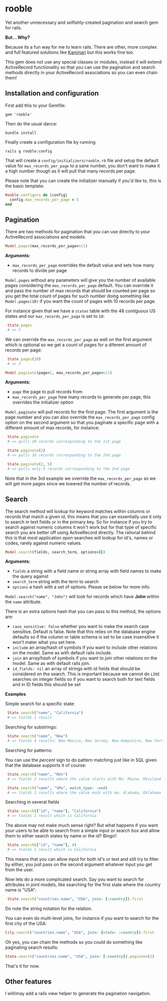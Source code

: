 # rooble

Yet another unnecessary and selfishly-created pagination and search gem for rails.

 **But... Why?**

Because its a fun way for me to learn rails. There are other, more complex and full featured solutions like [Kaminari](https://github.com/amatsuda/kaminari) but this works fine too.

This gem does not use any special classes or modules, instead it will extend ActiveRecord functionality so that you can use the pagination and search methods directly in your ActiveRecord associations so you can even chain them!

## Installation and configuration

First add this to your Gemfile:

 `gem 'rooble'`

Then do the usual dance:

 `bundle install`

Finally create a configuration file by running

 `rails g rooble:config`

That will create a `config/initializers/rooble.rb` file and setup the default value for `max_records_per_page` to a sane number, you don't want to make it a high number though as it will pull that many records per page.

Please note that you can create the initializer manually if you'd like to, this is the basic template:

``` ruby
Rooble.configure do |config|
  config.max_records_per_page = 5
end
```

## Pagination

There are two methods for pagination that you can use directly to your ActiveRecord associations and models:

``` ruby
Model.pages(max_records_per_page=nil)
```

**Arguments:**

 - `max_records_per_page` overrides the default value and sets how many records to divide per page

`Model.pages` without any parameters will give you the number of available pages considering the `max_records_per_page` default. You can override it and pass the number of max records that should be counted per page so you get the total count of pages for such number doing something like `Model.pages(10)` if you want the count of pages with 10 records per page.

For instance given that we have a `states` table with the 48 _contiguous_ US states and our `max_records_per_page` is set to `10`:

``` ruby
 State.pages
 # => 5
```

We can override the `max_records_per_page` as well on the first argument which is optional so we get a count of pages for a diferent amount of records per page:

``` ruby
 State.pages(20)
 # => 3
```

``` ruby
Model.paginate(page=1, max_records_per_page=nil)
```

 **Arguments:**

 - `page` the page to pull records from
 - `max_records_per_page` how many records to generate per page, this overrides the initializer option

`Model.paginate` will pull records for the first page. The first argument is the page number and you can also override the `max_records_per_page` config option on the second argument so that you paginate a specific page with a different amount of max records, for instance:

``` ruby
 State.paginate
 # => pulls 10 records corresponding to the 1st page
```

``` ruby
 State.paginate(2)
 # => pulls 10 records corresponding to the 2nd page
```

``` ruby
 State.paginate(2, 5)
 # => pulls only 5 records corresponding to the 2nd page
```

Note that in the 3rd example we override the `max_records_per_page` so we will get more pages since we lowered the number of records.

## Search

The search method will lookup for keyword matches within columns or records that match a given id, this means that you can essentially use it only to search in text fields or in the primary key. So for instance if you try to search against numeric columns it won't work but for that type of specific search you are better off using ActiveRecord directly. The rational behind this is that most application _open_ searches will lookup for id's, names or codes, rarely against numeric values.

``` ruby
Model.search(fields, search_term, options={})
```

 **Arguments:**

 - `fields` a string with a field name or string array with field names to make the query against
 - `search_term` string with the term to search
 - `options` a hash with a set of options. Please se below for more info.

`Model.search("name", "John")` will look for records which have **John** within the `name` attribute.

There is an extra options hash that you can pass to this method, the options are:

 * `case_sensitive: false` whether you want to make the search case sensitive. Default is false. Note that this relies on the database engine defaults so if the column or table schema is set to be case insensitive it won't mater what you set here.
 * `include` an array/hash of symbols if you want to include other relations on the model. Same as with default rails include.
 * `join` an array/hash of symbols if you want to join other relations on the model. Same as with default rails join.
 * `id_fields: nil` an array of strings with id fields that should be considered on the search. This is important because we cannot do `LIKE` searches on integer fields so if you want to search both for text fields and in ID fields this should be set 

**Examples**

Simple search for a specific state:

``` ruby
 State.search("name", "California")
 # => Yields 1 result
```

Searching for substrings:

``` ruby
 State.search("name", "New")
 # => Yields 4 results: New Mexico, New Jersey, New Hampshire, New York
```

Searching for patterns:

You can use the _percent_ sign to do pattern matching just like in SQL given that the database supports it of course:

``` ruby
 State.search("name", "Ma%")
 # => Yields 3 results where the value starts with Ma: Maine, Maryland and Massachusetts
```

``` ruby
 State.search("name", "%Ma", match_type: :end)
 # => Yields 2 results where the value ends with ma: Alabama, Oklahoma
```

Searching in several fields

``` ruby
 State.search(["id", "name"], "California")
 # => Yields 1 result which is California
```

The above may not make much sense right? But what happens if you want your users to be able to search from a simple input or search box and allow them to either search states by name or the id? Bingo!:

``` ruby
 State.search(["id", "name"], 4)
 # => Yields 1 result which is California
```

This means that you can allow input for both id's or text and still try to filter by either, you just pass on the second argument whatever input you get from the user.

Now lets do a more complicated search. Say you want to search for attributes in joint models, like searching for the first state where the country name is "USA":

``` ruby
 State.search("countries.name", "USA", join: [:country]).first
```

Do note the string notation for the relation.

You can even do multi-level joins, for instance if you want to search for the first city of the USA:

``` ruby
City.search("countries.name", "USA", join: {state: :country}).first
```

Oh yes, you can chain the methods so you could do something like paginating search results:

``` ruby
State.search("countries.name", "USA", join: [:country]).paginate(2)
```

That's it for now.

## Other features

I will/may add a rails view helper to generate the pagination navigation.
